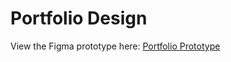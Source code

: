 # Portfolio Design

View the Figma prototype here: [Portfolio Prototype](https://www.figma.com/proto/7Fm0VabIgIW4dCC8yuhhDq/Portfolio?node-id=1-2&t=RtNFvSnBqkHPYxNB-1)
